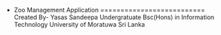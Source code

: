 
* Zoo Management Application
==========================
Created By- Yasas Sandeepa
Undergratuate
Bsc(Hons) in Information Technology
University of Moratuwa
Sri Lanka

